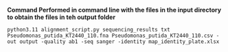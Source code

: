 **Command Performed in command line with the files in the input directory to obtain the files in teh output folder**

```
python3.11 alignment_script.py sequencing_results txt Pseudomonas_putida_KT2440_110.fna Pseudomonas_putida_KT2440_110.csv -out output -quality ab1 -seq sanger -identity map_identity_plate.xlsx
```


